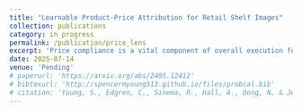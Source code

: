 ```yaml
---
title: "Learnable Product-Price Attribution for Retail Shelf Images"
collection: publications
category: in_progress
permalink: /publication/price_lens
excerpt: 'Price compliance is a vital component of overall execution for brick-and-mortar retailers. Poor price compliance can negatively impact revenue, undermine consumer trust, and invite damaging legal action. Despite the growing deployment of AI-powered solutions for automated compliance monitoring, the task of reliably capturing prices on a display and associating them with products in complex, real-world environments remains underexplored. Existing methods often rely on fragile spatial heuristics and rigid shelf-structure assumptions, or otherwise require high-definition, close-up display images that are expensive to obtain. Even state-of-the-art vision-language models struggle with the fine-grained spatial reasoning required for this task. In this work, we present PriceLens, a fully end-to-end system for product-price attribution from retail images. PriceLens integrates off-the-shelf object detection and OCR with a novel transformer-based association model, PriceNet, which learns to associate products and price tags by modeling global spatial and semantic context. Unlike heuristic-based approaches, PriceNet captures compositional relationships directly from data. We show that PriceLens significantly outperforms both heuristic and structural baselines, as well as leading vision-language models, on a challenging real-world shelf dataset. To support further research, we release a new benchmark dataset for product-price association.'
date: 2025-07-14
venue: 'Pending'
# paperurl: 'https://arxiv.org/abs/2405.12412'
# bibtexurl: 'http://spencermyoung513.github.io/files/probcal.bib'
# citation: 'Young, S., Edgren, C., Sinema, R., Hall, A., Dong, N. & Jenkins, P. (2025). &quot;Assessing the Probabilistic Fit of Neural Regressors via Conditional Congruence.&quot; <i>28th European Conference on Artifical Intelligence</i>.'
---
```

